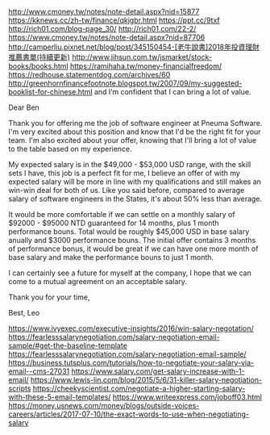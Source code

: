 http://www.cmoney.tw/notes/note-detail.aspx?nid=15877
https://kknews.cc/zh-tw/finance/qkjgbr.html
https://ppt.cc/9txf
http://rich01.com/blog-page_30/
http://rich01.com/22-2/
https://www.cmoney.tw/notes/note-detail.aspx?nid=87706
http://camperliu.pixnet.net/blog/post/345150454-[老牛說書]2018年投資理財推薦書單(持續更新)
http://www.jihsun.com.tw/jsmarket/stock-books/books.html
https://ramihaha.tw/money-financialfreedom/
https://redhouse.statementdog.com/archives/60
http://greenhornfinancefootnote.blogspot.tw/2007/09/my-suggested-booklist-for-chinese.html
and I’m confident that I can bring a lot of value.

Dear Ben

Thank you for offering me the job of software engineer at Pneuma Software. I'm very excited about this position and know that I'd be the right fit for your team. I'm also excited about your offer, knowing that I'll bring a lot of value to the table based on my experience.

My expected salary is in the $49,000 - $53,000 USD range, with the skill sets I have, this job is a perfect fit for me, I believe an offer of with my expected salary will be more in line with my qualifications and still makes an win-win deal for both of us. Like you said before, compared to average salary of software engineers in the States, it's about 50% less than average. 

It would be more comfortable if we can settle on a monthly salary of $92000 - $95000 NTD guaranteed for 14 months, plus 1 month performance bouns. Total would be roughly $45,000 USD in base salary anually and $3000 performance bouns. The initial offer contains 3 months of performance bonus, it would be great if we can have one more month of base salary and make the performance bouns to just 1 month.

I can certainly see a future for myself at the company, I hope that we can come to a mutual agreement on an acceptable salary.

Thank you for your time,

Best,
Leo

https://www.ivyexec.com/executive-insights/2016/win-salary-negotation/
https://fearlesssalarynegotiation.com/salary-negotiation-email-sample/#get-the-baseline-template
https://fearlesssalarynegotiation.com/salary-negotiation-email-sample/
https://business.tutsplus.com/tutorials/how-to-negotiate-your-salary-via-email--cms-27031
https://www.salary.com/get-salary-increase-with-1-email/
https://www.lewis-lin.com/blog/2015/5/6/31-killer-salary-negotiation-scripts
https://cheekyscientist.com/negotiate-a-higher-starting-salary-with-these-5-email-templates/
https://www.writeexpress.com/joboff03.html
https://money.usnews.com/money/blogs/outside-voices-careers/articles/2017-07-10/the-exact-words-to-use-when-negotiating-salary
